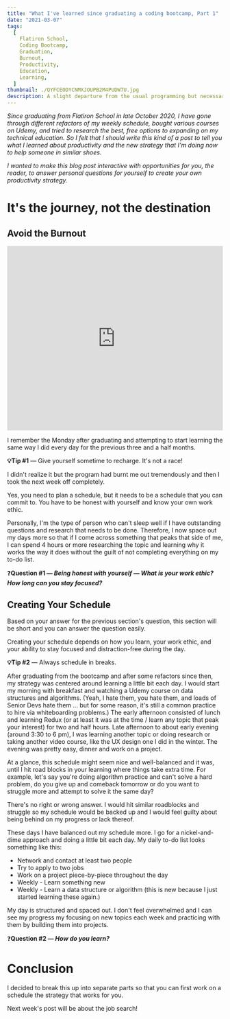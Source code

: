 ```yaml
---
title: "What I've learned since graduating a coding bootcamp, Part 1"
date: "2021-03-07"
tags:
  [
    Flatiron School,
    Coding Bootcamp,
    Graduation,
    Burnout,
    Productivity,
    Education,
    Learning,
  ]
thumbnail: ./QYFCEODYCNMXJOUPB2M4PUDWTU.jpg
description: A slight departure from the usual programming but necessary.
---
```


_Since graduating from Flatiron School in late October 2020, I have gone through different refactors of my weekly schedule, bought various courses on Udemy, and tried to research the best, free options to expanding on my technical education. So I felt that I should write this kind of a post to tell you what I learned about productivity and the new strategy that I'm doing now to help someone in similar shoes._

_I wanted to make this blog post interactive with opportunities for you, the reader, to answer personal questions for yourself to create your own productivity strategy._

# It's the journey, not the destination

## Avoid the Burnout

<div style='position:relative; padding-bottom:calc(76.67% + 44px)'><iframe src='https://gfycat.com/ifr/MetallicDeliriousAmericanrobin' frameborder='0' scrolling='no' width='100%' height='100%' style='position:absolute;top:0;left:0;' allowfullscreen></iframe></div>

I remember the Monday after graduating and attempting to start learning the same way I did every day for the previous three and a half months.

**💡Tip #1** — Give yourself sometime to recharge. It's not a race!

I didn't realize it but the program had burnt me out tremendously and then I took the next week off completely.

Yes, you need to plan a schedule, but it needs to be a schedule that you can commit to. You have to be honest with yourself and know your own work ethic.

Personally, I'm the type of person who can't sleep well if I have outstanding questions and research that needs to be done. Therefore, I now space out my days more so that if I come across something that peaks that side of me, I can spend 4 hours or more researching the topic and learning why it works the way it does without the guilt of not completing everything on my to-do list.

❓**Question #1 — _Being honest with yourself — What is your work ethic? How long can you stay focused?_**

## Creating Your Schedule

Based on your answer for the previous section's question, this section will be short and you can answer the question easily.

Creating your schedule depends on how you learn, your work ethic, and your ability to stay focused and distraction-free during the day.

**💡Tip #2** — Always schedule in breaks.

After graduating from the bootcamp and after some refactors since then, my strategy was centered around learning a little bit each day. I would start my morning with breakfast and watching a Udemy course on data structures and algorithms. (Yeah, I hate them, you hate them, and loads of Senior Devs hate them ... but for some reason, it's still a common practice to hire via whiteboarding problems.) The early afternoon consisted of lunch and learning Redux (or at least it was at the time / learn any topic that peak your interest) for two and half hours. Late afternoon to about early evening (around 3:30 to 6 pm), I was learning another topic or doing research or taking another video course, like the UX design one I did in the winter. The evening was pretty easy, dinner and work on a project.

At a glance, this schedule might seem nice and well-balanced and it was, until I hit road blocks in your learning where things take extra time. For example, let's say you're doing algorithm practice and can't solve a hard problem, do you give up and comeback tomorrow or do you want to struggle more and attempt to solve it the same day?

There's no right or wrong answer. I would hit similar roadblocks and struggle so my schedule would be backed up and I would feel guilty about being behind on my progress or lack thereof.

These days I have balanced out my schedule more. I go for a nickel-and-dime approach and doing a little bit each day. My daily to-do list looks something like this:

- Network and contact at least two people
- Try to apply to two jobs
- Work on a project piece-by-piece throughout the day
- Weekly - Learn something new
- Weekly - Learn a data structure or algorithm (this is new because I just started learning these again.)

My day is structured and spaced out. I don't feel overwhelmed and I can see my progress my focusing on new topics each week and practicing with them by building them into projects.

❓**Question #2 — _How do you learn?_**

# Conclusion

I decided to break this up into separate parts so that you can first work on a schedule the strategy that works for you.

Next week's post will be about the job search!
